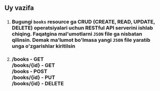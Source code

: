 ## Uy vazifa

1. ### Bugungi `books` resource ga CRUD (CREATE, READ, UPDATE, DELETE) operatsiyalari uchun RESTful API serverini ishlab chiqing. Faqatgina mal'umotlarni `JSON` file ga nisbatan qilinsin. Demak ma'lumot bo'lmasa yangi `JSON` file yaratib unga o'zgarishlar kiritilsin
2. ### /books - GET <br> /books/{id} - GET <br>/books - POST <br>/books/{id} - PUT <br>/books/{id} - DELETE






























